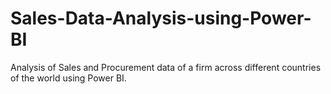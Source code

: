 # Sales-Data-Analysis-using-Power-BI

Analysis of Sales and Procurement data of a firm across different countries of the world using Power BI. 
